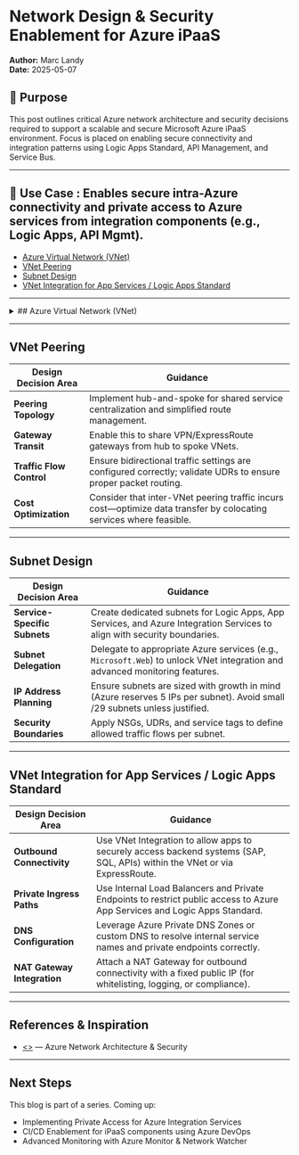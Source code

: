 # Network Design & Security Enablement for Azure iPaaS  
**Author:** Marc Landy  
**Date:** 2025-05-07

## 🚀 Purpose  
This post outlines critical Azure network architecture and security decisions required to support a scalable and secure Microsoft Azure iPaaS environment. Focus is placed on enabling secure connectivity and integration patterns using Logic Apps Standard, API Management, and Service Bus.

---

## 📘 Use Case : Enables secure intra-Azure connectivity and private access to Azure services from integration components (e.g., Logic Apps, API Mgmt).
- [Azure Virtual Network (VNet)](#azure-virtual-network-vnet)
- [VNet Peering](#vnet-peering)
- [Subnet Design](#subnet-design)
- [VNet Integration for App Services / Logic Apps Standard](#vnet-integration-for-app-services--logic-apps-standard)

---
<details>
<summary>
## Azure Virtual Network (VNet) 
</summary>

| Design Decision Area      | Guidance |
|---------------------------|----------|
| **Address Space Planning** | Use non-overlapping IP ranges (e.g., `10.0.0.0/16`) to avoid conflicts across VNets and on-prem networks. |
| **Subnet Segmentation**   | Organize subnets by function (e.g., integration, apps, data) to isolate workloads and apply targeted controls. |
| **Security Controls**     | Apply NSGs at subnet or NIC level to restrict traffic; use ASGs to group services dynamically. |
| **Private Access**        | Integrate Private Endpoints and Private Link for services like Service Bus, Logic Apps, Key Vault, to restrict public exposure. |
</details>

---

## VNet Peering

| Design Decision Area   | Guidance |
|------------------------|----------|
| **Peering Topology**   | Implement hub-and-spoke for shared service centralization and simplified route management. |
| **Gateway Transit**    | Enable this to share VPN/ExpressRoute gateways from hub to spoke VNets. |
| **Traffic Flow Control** | Ensure bidirectional traffic settings are configured correctly; validate UDRs to ensure proper packet routing. |
| **Cost Optimization**  | Consider that inter-VNet peering traffic incurs cost—optimize data transfer by colocating services where feasible. |

---

## Subnet Design

| Design Decision Area      | Guidance |
|---------------------------|----------|
| **Service-Specific Subnets** | Create dedicated subnets for Logic Apps, App Services, and Azure Integration Services to align with security boundaries. |
| **Subnet Delegation**    | Delegate to appropriate Azure services (e.g., `Microsoft.Web`) to unlock VNet integration and advanced monitoring features. |
| **IP Address Planning**  | Ensure subnets are sized with growth in mind (Azure reserves 5 IPs per subnet). Avoid small /29 subnets unless justified. |
| **Security Boundaries**  | Apply NSGs, UDRs, and service tags to define allowed traffic flows per subnet. |

---

## VNet Integration for App Services / Logic Apps Standard

| Design Decision Area     | Guidance |
|--------------------------|----------|
| **Outbound Connectivity** | Use VNet Integration to allow apps to securely access backend systems (SAP, SQL, APIs) within the VNet or via ExpressRoute. |
| **Private Ingress Paths** | Use Internal Load Balancers and Private Endpoints to restrict public access to Azure App Services and Logic Apps Standard. |
| **DNS Configuration**     | Leverage Azure Private DNS Zones or custom DNS to resolve internal service names and private endpoints correctly. |
| **NAT Gateway Integration** | Attach a NAT Gateway for outbound connectivity with a fixed public IP (for whitelisting, logging, or compliance). |

---

## References & Inspiration  
- [<>](<>) — Azure Network Architecture & Security

---

## Next Steps  
This blog is part of a series. Coming up:
- Implementing Private Access for Azure Integration Services  
- CI/CD Enablement for iPaaS components using Azure DevOps  
- Advanced Monitoring with Azure Monitor & Network Watcher 
